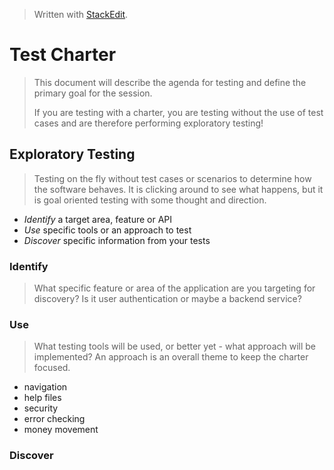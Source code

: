 
> Written with [StackEdit](https://stackedit.io/).

# Test Charter
> This document will describe the agenda for testing and define the primary goal for the session.
>
> If you are testing with a charter, you are testing without the use of test cases and are therefore performing exploratory testing!
## Exploratory Testing
> Testing on the fly without test cases or scenarios to determine how the software behaves. It is clicking around to see what happens, but it is goal oriented testing with some thought and direction.
- *Identify* a target area, feature or API
- *Use* specific tools or an approach to test
- *Discover* specific information from your tests
### Identify
> What specific feature or area of the application are you targeting for discovery? Is it user authentication or maybe a backend service?
### Use
> What testing tools will be used, or better yet - what approach will be implemented? An approach is an overall theme to keep the charter focused.
- navigation
- help files
- security
- error checking
- money movement
### Discover

<!--stackedit_data:
eyJoaXN0b3J5IjpbLTE1NjkwMzQ1MDMsNjczOTY2NzQxLDM0Mz
cyNzk3MSw3MzA5OTgxMTZdfQ==
-->